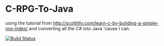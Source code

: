 # C-RPG-To-Java
using the tutorial from http://scottlilly.com/learn-c-by-building-a-simple-rpg-index/ and converting all the C# into Java 'cause I can.

[![Build Status](https://travis-ci.org/tehguy/C-RPG-To-Java.svg?branch=master)](https://travis-ci.org/tehguy/C-RPG-To-Java)
